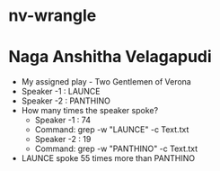 # nv-wrangle

# Naga Anshitha Velagapudi

* My assigned play - Two Gentlemen of Verona
* Speaker -1 : LAUNCE
* Speaker -2 : PANTHINO
* How many times the speaker spoke?
  * Speaker -1 : 74
  - Command: grep -w "LAUNCE" -c Text.txt
  * Speaker -2 : 19
  - Command: grep -w "PANTHINO" -c Text.txt
* LAUNCE spoke 55 times more than PANTHINO
